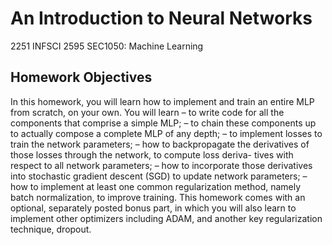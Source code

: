 
# An Introduction to Neural Networks
2251 INFSCI 2595 SEC1050: Machine Learning

## Homework Objectives
In this homework, you will learn how to implement and train an entire MLP from scratch, on your
own. You will learn
– to write code for all the components that comprise a simple MLP;
– to chain these components up to actually compose a complete MLP of any depth;
– to implement losses to train the network parameters;
– how to backpropagate the derivatives of those losses through the network, to compute loss deriva-
tives with respect to all network parameters;
– how to incorporate those derivatives into stochastic gradient descent (SGD) to update network
parameters;
– how to implement at least one common regularization method, namely batch normalization, to
improve training.
This homework comes with an optional, separately posted bonus part, in which you will also learn to
implement other optimizers including ADAM, and another key regularization technique, dropout.